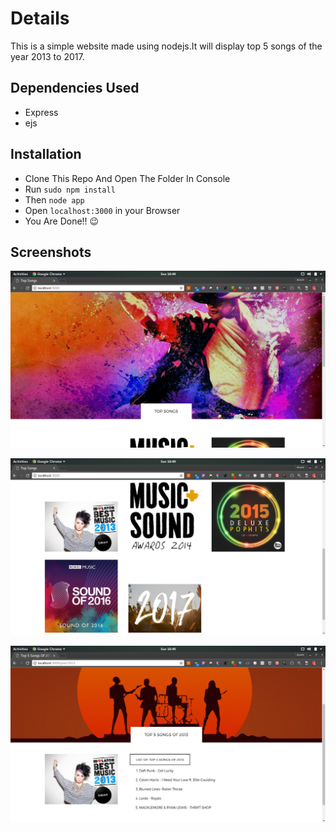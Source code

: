 # Details


This is a simple website made using nodejs.It will display top 5 songs of the year 2013 to 2017. 


## Dependencies Used



* Express
* ejs

## Installation 

* Clone This Repo And Open The Folder In Console
* Run `sudo npm install`
* Then `node app`
* Open `localhost:3000` in your Browser
* You Are Done!! :wink:

## Screenshots
![scr1](https://github.com/aswinzz/PoPHitz/blob/master/scr1.png?raw=true)

![scr2](https://github.com/aswinzz/PopHitz/blob/master/scr2.png?raw=true)

![scr3](https://github.com/aswinzz/PoPHitz/blob/master/scr3.png?raw=true)


